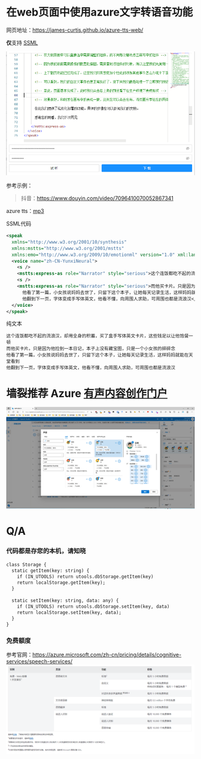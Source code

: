# 在web页面中使用azure文字转语音功能

网页地址：https://james-curtis.github.io/azure-tts-web/

**仅**支持 [SSML](https://docs.microsoft.com/zh-cn/azure/cognitive-services/speech-service/speech-synthesis-markup?tabs=csharp)

![img](./docs/images/img.png)

参考示例：

> 抖音：https://www.douyin.com/video/7096410070052867341

azure tts：[mp3](https://github.com/james-curtis/azure-tts-web/raw/main/docs/demo/%E6%8A%96%E9%9F%B3id7096410070052867341.mp3)

SSML代码
```xml
<speak
  xmlns="http://www.w3.org/2001/10/synthesis"
  xmlns:mstts="http://www.w3.org/2001/mstts"
  xmlns:emo="http://www.w3.org/2009/10/emotionml" version="1.0" xml:lang="zh-CN">
  <voice name="zh-CN-YunxiNeural">
    <s />
    <mstts:express-as role="Narrator" style="serious">这个连饭都吃不起的流浪汉，却用全身的积蓄，买了盒手写体英文卡片，这些钱足以让他饱餐一顿</mstts:express-as>
    <s />
    <mstts:express-as role="Narrator" style="serious">而他买卡片。只是因为他捡到一本日记，本子上没有藏宝图，只是一个小女孩的碎碎念
      他看了第一篇，小女孩说妈妈去世了，只留下这个本子，让她每天记录生活，这样妈妈就能在天堂看到
      他翻到下一页，字体变成手写体英文，他看不懂，向周围人求助，可周围也都是流浪汉</mstts:express-as>
  </voice>
</speak>
```

纯文本
```text
这个连饭都吃不起的流浪汉，却用全身的积蓄，买了盒手写体英文卡片，这些钱足以让他饱餐一顿
而他买卡片。只是因为他捡到一本日记，本子上没有藏宝图，只是一个小女孩的碎碎念
他看了第一篇，小女孩说妈妈去世了，只留下这个本子，让她每天记录生活，这样妈妈就能在天堂看到
他翻到下一页，字体变成手写体英文，他看不懂，向周围人求助，可周围也都是流浪汉
```

# 墙裂推荐 Azure [有声内容创作门户](https://aka.ms/audiocontentcreation)
![11](./docs/images/img_2.png)

# Q/A

### 代码都是存您的本机，请知晓
```tsx
class Storage {
  static getItem(key: string) {
    if (IN_UTOOLS) return utools.dbStorage.getItem(key)
    return localStorage.getItem(key);
  }

  static setItem(key: string, data: any) {
    if (IN_UTOOLS) return utools.dbStorage.setItem(key, data)
    return localStorage.setItem(key, data);
  }
}
```

### 免费额度

参考官网：https://azure.microsoft.com/zh-cn/pricing/details/cognitive-services/speech-services/
![img](./docs/images/img_1.png)
